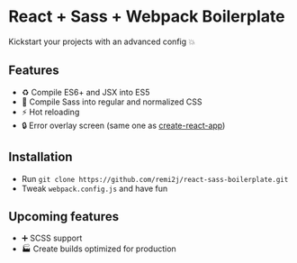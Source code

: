 # React + Sass + Webpack Boilerplate

Kickstart your projects with an advanced config :boom:

## Features

* :recycle: Compile ES6+ and JSX into ES5
* :lipstick: Compile Sass into regular and normalized CSS
* :zap: Hot reloading
* :lock: Error overlay screen (same one as [create-react-app](https://github.com/facebook/create-react-app))

## Installation

* Run `git clone https://github.com/remi2j/react-sass-boilerplate.git`
* Tweak `webpack.config.js` and have fun

## Upcoming features

* :heavy_plus_sign: SCSS support
* :factory: Create builds optimized for production